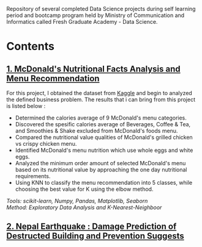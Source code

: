Repository of several completed Data Science projects during self learning period and bootcamp program held by Ministry of Communication and Informatics called Fresh Graduate Academy - Data Science.

# Contents

## [1. McDonald's Nutritional Facts Analysis and Menu Recommendation](https://www.kaggle.com/mcdonalds/nutrition-facts)

For this project, I obtained the dataset from [Kaggle](https://www.kaggle.com/mcdonalds/nutrition-facts) and begin to analyzed the defined business problem. The results that i can bring from this project is listed below : 

* Determined the calories average of 9 McDonald's menu categories.
* Discovered the spesific calories average of Beverages, Coffee & Tea, and Smoothies & Shake excluded from McDonald's foods menu.
* Compared the nutritional value qualities of McDonald's grilled chicken vs crispy chicken menu.
* Identified McDonald's menu nutrition which use whole eggs and white eggs.
* Analyzed the minimum order amount of selected McDonald's menu based on its nutritional value by approaching the one day nutritional requirements.
* Using KNN to classify the menu recommendation into 5 classes, while choosing the best value for K using the elbow method.
      
_Tools: scikit-learn, Numpy, Pandas, Matplotlib, Seaborn_                                                                                                                     
_Method: Exploratory Data Analysis and K-Nearest-Neighboor_


## [2. Nepal Earthquake : Damage Prediction of Destructed Building and Prevention Suggests](https://www.kaggle.com/mcdonalds/nutrition-facts)
